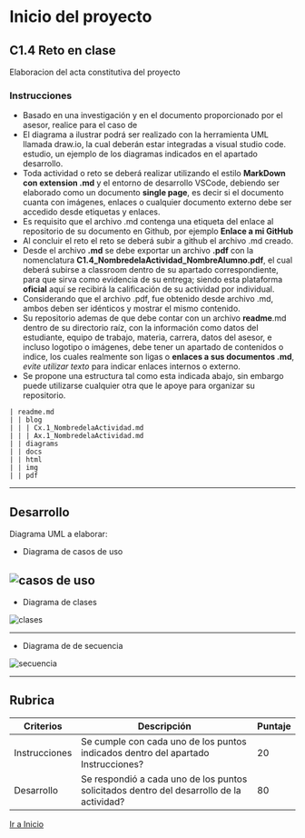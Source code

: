 # Inicio del proyecto

##  C1.4 Reto en clase

Elaboracion del acta constitutiva del proyecto

### Instrucciones

- Basado en una investigación y en el documento proporcionado por el asesor, realice para el caso de
- El diagrama a ilustrar podrá ser realizado con la herramienta UML llamada draw.io, la cual deberán estar
integradas a visual studio code.
estudio, un ejemplo de los diagramas indicados en el apartado desarrollo.
- Toda actividad o reto se deberá realizar utilizando el estilo **MarkDown con extension .md** y el entorno de desarrollo VSCode, debiendo ser elaborado como un documento **single page**, es decir si el documento cuanta con imágenes, enlaces o cualquier documento externo debe ser accedido desde etiquetas y enlaces.
- Es requisito que el archivo .md contenga una etiqueta del enlace al repositorio de su documento en Github, por ejemplo **Enlace a mi GitHub**
- Al concluir el reto el reto se deberá subir a github el archivo .md creado.
- Desde el archivo **.md** se debe exportar un archivo **.pdf** con la nomenclatura **C1.4_NombredelaActividad_NombreAlumno.pdf**, el cual deberá subirse a classroom dentro de su apartado correspondiente, para que sirva como evidencia de su entrega; siendo esta plataforma **oficial** aquí se recibirá la calificación de su actividad por individual.
- Considerando que el archivo .pdf, fue obtenido desde archivo .md, ambos deben ser idénticos y mostrar el mismo contenido.
- Su repositorio ademas de que debe contar con un archivo **readme**.md dentro de su directorio raíz, con la información como datos del estudiante, equipo de trabajo, materia, carrera, datos del asesor, e incluso logotipo o imágenes, debe tener un apartado de contenidos o indice, los cuales realmente son ligas o **enlaces a sus documentos .md**, _evite utilizar texto_ para indicar enlaces internos o externo.
- Se propone una estructura tal como esta indicada abajo, sin embargo puede utilizarse cualquier otra que le apoye para organizar su repositorio.

```
| readme.md
| | blog
| | | Cx.1_NombredelaActividad.md
| | | Ax.1_NombredelaActividad.md
| | diagrams
| | docs
| | html
| | img
| | pdf    
```
___

## Desarrollo

Diagrama UML a elaborar:

- Diagrama de casos de uso

![casos de uso](https://user-images.githubusercontent.com/79494588/115649870-f90fd000-a2dc-11eb-9905-eefe5b6f1015.png)
---
- Diagrama de clases

![clases](https://user-images.githubusercontent.com/79494588/115650112-75a2ae80-a2dd-11eb-9f78-6318890fbe6a.png)

---
- Diagrama de de secuencia

![secuencia](https://user-images.githubusercontent.com/79494588/115649869-f8773980-a2dc-11eb-8f87-fcf844a1a73f.png)




---
## Rubrica

| Criterios     | Descripción                                                                                  | Puntaje |
| ------------- | -------------------------------------------------------------------------------------------- | ------- |
| Instrucciones | Se cumple con cada uno de los puntos indicados dentro del apartado Instrucciones?            | 20 |
| Desarrollo    | Se respondió a cada uno de los puntos solicitados dentro del desarrollo de la actividad?     | 80      |


[Ir a Inicio](https://github.com/Merari-Cortes/AnalisisAvanzados)
